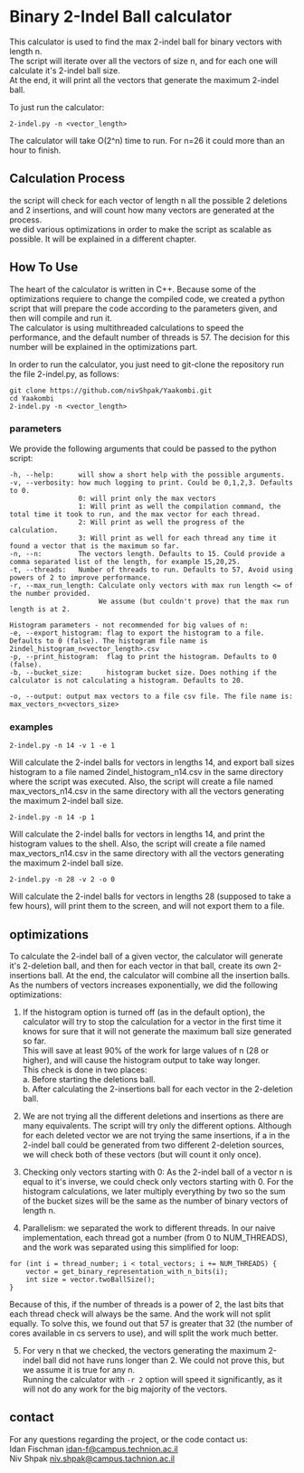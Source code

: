 # Binary 2-Indel Ball calculator
This calculator is used to find the max 2-indel ball for binary vectors with length n.<br>
The script will iterate over all the vectors of size n, and for each one will calculate it's 2-indel ball size.<br>
At the end, it will print all the vectors that generate the maximum 2-indel ball.

To just run the calculator:
```
2-indel.py -n <vector_length>
```
The calculator will take O(2^n) time to run. For n=26 it could more than an hour to finish.  

## Calculation Process
the script will check for each vector of length n all the possible 2 deletions and 2 insertions, and will count how many vectors are generated at the process.<br>
we did various optimizations in order to make the script as scalable as possible. It will be explained in a different chapter.

## How To Use
The heart of the calculator is written in C++.
Because some of the optimizations requiere to change the compiled code, we created a python script that will prepare the code according to the parameters given, and then will compile and run it.<br>
The calculator is using multithreaded calculations to speed the performance, and the default number of threads is 57. The decision for this number will be explained in the optimizations part.

In order to run the calculator, you just need to git-clone the repository run the file 2-indel.py, as follows:
```
git clone https://github.com/nivShpak/Yaakombi.git
cd Yaakombi
2-indel.py -n <vector_length>
```

### parameters
We provide the following arguments that could be passed to the python script:
```
-h, --help:      will show a short help with the possible arguments.
-v, --verbosity: how much logging to print. Could be 0,1,2,3. Defaults to 0.
                 0: will print only the max vectors
                 1: Will print as well the compilation command, the total time it took to run, and the max vector for each thread.
                 2: Will print as well the progress of the calculation.
                 3: Will print as well for each thread any time it found a vector that is the maximum so far.
-n, --n:         The vectors length. Defaults to 15. Could provide a comma separated list of the length, for example 15,20,25.
-t, --threads:   Number of threads to run. Defaults to 57, Avoid using powers of 2 to improve performance.
-r, --max_run_length: Calculate only vectors with max run length <= of the number provided. 
                      We assume (but couldn't prove) that the max run length is at 2.

Histogram parameters - not recommended for big values of n:
-e, --export_histogram: flag to export the histogram to a file. Defaults to 0 (false). The histogram file name is 2indel_histogram_n<vector_length>.csv 
-p, --print_histogram:  flag to print the histogram. Defaults to 0 (false).
-b, --bucket_size:      histogram bucket size. Does nothing if the calculator is not calculating a histogram. Defaults to 20.

-o, --output: output max vectors to a file csv file. The file name is: max_vectors_n<vectors_size>
```
### examples
```
2-indel.py -n 14 -v 1 -e 1 
```
Will calculate the 2-indel balls for vectors in lengths 14, and export ball sizes histogram to a file named 2indel_histogram_n14.csv in the same directory where the script was executed. Also, the script will create a file named max_vectors_n14.csv in the same directory with all the vectors generating the maximum 2-indel ball size.

```
2-indel.py -n 14 -p 1
```
Will calculate the 2-indel balls for vectors in lengths 14, and print the histogram values to the shell. 
Also, the script will create a file named max_vectors_n14.csv in the same directory with all the vectors generating the maximum 2-indel ball size.

```
2-indel.py -n 28 -v 2 -o 0
```
Will calculate the 2-indel balls for vectors in lengths 28 (supposed to take a few hours), will print them to the screen, and will not export them to a file. 

## optimizations
To calculate the 2-indel ball of a given vector, the calculator will generate it's 2-deletion ball, and then for each vector in that ball, create its own 2-insertions ball. At the end, the calculator will combine all the insertion balls.<br>
As the numbers of vectors increases exponentially, we did the following optimizations:

1. If the histogram option is turned off (as in the default option), the calculator will try to stop the calculation for a vector in the first time it knows for sure that it will not generate the maximum ball size generated so far.<br>
This will save at least 90% of the work for large values of n (28 or higher), and will cause the histogram output to take way longer.<br>
This check is done in two places:<br>
  a. Before starting the deletions ball.<br>
  b. After calculating the 2-insertions ball for each vector in the 2-deletion ball.

2. We are not trying all the different deletions and insertions as there are many equivalents. The script will try only the different options. Although for each deleted vector we are not trying the same insertions, if a in the 2-indel ball could be generated from two different 2-deletion sources, we will check both of these vectors (but will count it only once).

3. Checking only vectors starting with 0: As the 2-indel ball of a vector n is equal to it's inverse, we could check only vectors starting with 0. For the histogram calculations, we later multiply everything by two so the sum of the bucket sizes will be the same as the number of binary vectors of length n. 

4. Parallelism: we separated the work to different threads. In our naive implementation, each thread got a number (from 0 to NUM_THREADS), and the work was separated using this simplified for loop: 
```
for (int i = thread_number; i < total_vectors; i += NUM_THREADS) { 
    vector = get_binary_representation_with_n_bits(i);
    int size = vector.twoBallSize();
}
``` 
Because of this, if the number of threads is a power of 2, the last bits that each thread check will always be the same. And the work will not split equally. To solve this, we found out that 57 is greater that 32 (the number of cores available in cs servers to use), and will split the work much better. 

5. For very n that we checked, the vectors generating the maximum 2-indel ball did not have runs longer than 2. We could not prove this, but we assume it is true for any n.<br>
Running the calculator with `-r 2` option will speed it significantly, as it will not do any work for the big majority of the vectors.<br>

## contact
For any questions regarding the project, or the code contact us:<br>
Idan Fischman idan-f@campus.technion.ac.il<br>
Niv Shpak     niv.shpak@campus.tachnion.ac.il<rb>
